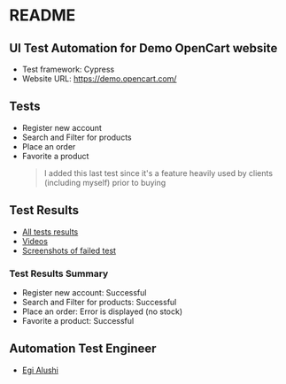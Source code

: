 # README

## UI Test Automation for Demo OpenCart website

- Test framework: Cypress
- Website URL: https://demo.opencart.com/

## Tests

- Register new account
- Search and Filter for products
- Place an order
- Favorite a product
  > I added this last test since it's a feature heavily used by clients (including myself) prior to buying

## Test Results

- [All tests results](cypress/report/output.html)
- [Videos](cypress/videos/demoOpenCartTests)
- [Screenshots of failed test](cypress/screenshots/demoOpenCartTests)

### Test Results Summary

- Register new account: Successful
- Search and Filter for products: Successful
- Place an order: Error is displayed (no stock)
- Favorite a product: Successful

## Automation Test Engineer

- [Egi Alushi](mailto:egialushi_1@yahoo.com)
